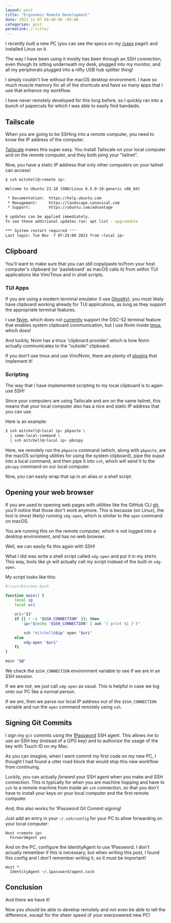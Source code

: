 ```yaml
---
layout: post
title: "Ergonomic Remote Development"
date: 2023-11-07 08:00:00 -05:00
categories: post
permalink: /:title/
---
```


I recently built a new PC (you can see the specs on my [/uses](/uses) page!) and installed Linux on it.

The way I have been using it mostly has been through an SSH connection, even though its sitting underneath my desk, plugged into my monitor, and all my peripherals plugged into a nifty USB hub splitter thing!

I simply couldn't live without the macOS desktop environment. I have so much muscle memory for all of the shortcuts and have so many apps that I use that enhance my workflow.

I have never remotely developed for this long before, so I quickly ran into a bunch of papercuts for which I was able to easily find bandaids.

## Tailscale

When you are going to be SSHing into a remote computer, you need to know the IP address of the computer.

[Tailscale](https://tailscale.com/) makes this super easy. You install Tailscale on your local computer and on the remote computer, and they both joing your "tailnet".

Now, you have a static IP address that only other computers on your tailnet can access!

```bash
$ ssh mitchell@<remote ip>

Welcome to Ubuntu 23.10 (GNU/Linux 6.5.0-10-generic x86_64)

 * Documentation:  https://help.ubuntu.com
 * Management:     https://landscape.canonical.com
 * Support:        https://ubuntu.com/advantage

6 updates can be applied immediately.
To see these additional updates run: apt list --upgradable

*** System restart required ***
Last login: Tue Nov  7 07:24:00 2023 from <local ip>
```

## Clipboard

You'll want to make sure that you can still copy/paste to/from your host computer's clipboard (or 'pasteboard' as macOS calls it) from within TUI applications like Vim/Tmux and in shell scripts.

### TUI Apps

If you are using a modern terminal emulator (I use [Ghostty](https://mitchellh.com/ghostty)), you most likely have clipboard working already for TUI applications, as long as they support the appropriate terminal features.

I use [Nvim](https://neovim.io/), which does not [currently](https://github.com/neovim/neovim/pull/25872) support the OSC-52 terminal feature that enables system clipboard communication, but I use Nvim inside [tmux](https://github.com/tmux/tmux), which does!

And luckily, Nvim has a tmux 'clipboard provider' which is how Nvim actually communicates to the "outside" clipboard.

If you don't use tmux and use Vim/Nvim, there are plenty of [plugins](https://github.com/ojroques/vim-oscyank) that implement it!

### Scripting

The way that I have implemented scripting to my local clipboard is to again use SSH!

Since your computers are using Tailscale and are on the same tailnet, this means that your local computer also has a nice and static IP address that you can use.

Here is an example:

```sh
$ ssh mitchell@<local ip> pbpaste \
  | some-local-command \
  | ssh mitchell@<local ip> pbcopy
```

Here, we remotely run the `pbpaste` command (which, along with `pbpaste`, are the macOS scripting utilities for using the system clipboard), pipe the ouput into a local command, and then pipe it into `ssh`, which will send it to the `pbcopy` command on our local computer.

Now, you can easily wrap that up in an alias or a shell script.

## Opening your web browser

If you are used to opening web pages with utilities like the GitHub CLI [gh](https://cli.github.com/), you'll notice that those don't work anymore. This is because (on Linux), the tool is (most likely) running `xdg-open`, which is similar to the `open` command on macOS.

You are running this on the remote computer, which is not logged into a desktop environment, and has no web browser.

Well, we can easily fix this again with SSH!

What I did was write a shell script called `xdg-open` and put it in my `$PATH`. This way, tools like `gh` will actually call my script instead of the built-in `xdg-open`.

My script looks like this:

```bash
#!/usr/bin/env bash

function main() {
	local ip
	local uri

	uri="$1"
	if [[ ! -z "$SSH_CONNECTION" ]]; then
		ip="$(echo "$SSH_CONNECTION" | awk '{ print $1 }')"

		ssh "mitchell@$ip" open "$uri"
	else
		xdg-open "$uri"
	fi
}

main "$@"
```

We check the `$SSH_CONNECTION` environment variable to see if we are in an SSH session.

If we are _not_, we just call `xdg-open` as usual. This is helpful in case we log onto our PC like a normal person.

If we _are_, then we parse our local IP address out of the `$SSH_CONNECTION` variable and run the `open` command remotely using `ssh`.

## Signing Git Commits

I sign my `git` commits using the [1Password](https://1password.com/) SSH agent. This allows me to use an SSH key (instead of a GPG key) and to authorize the usage of the key with Touch ID on my Mac.

As you can imagine, when I went commit my first code on my new PC, I thought I had found a utter road block that would stop this new workflow from continuing.


Luckily, you can actually _forward_ your SSH agent when you make and SSH connection. This is typically for when you are machine hopping and have to `ssh` to a remote machine from inside an `ssh` connection, so that you don't have to install your keys on your local computer and the first remote computer.

And, this also works for 1Password Git Commit signing!

Just add an entry in your `~/.ssh/config` for your PC to allow forwarding on your local computer:

```ssh
Host <remote ip>
  ForwardAgent yes
```

And on the PC, configure the IdentityAgent to use 1Password. I don't actually remember if this is necessary, but when writing this post, I found this config and I don't remember writing it, so it must be  important!
 
```ssh
Host *
  IdentityAgent ~/.1password/agent.sock
```


## Conclusion

And there we have it! 

Now you should be able to develop remotely and not even be able to tell the difference, except for the sheer speed of your overpowered new PC!
